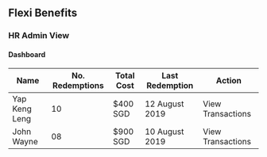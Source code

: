 ## Flexi Benefits
### HR Admin View
#### Dashboard

Name | No. Redemptions | Total Cost | Last Redemption | Action
------------ | ------------- | ------------- | ------------- | -------------
Yap Keng Leng | 10 | $400 SGD | 12 August 2019 | View Transactions
John Wayne | 08 | $900 SGD | 10 August 2019 | View Transactions

